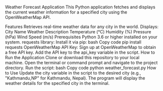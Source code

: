 Weather Forecast Application
This Python application fetches and displays the current weather information for a specified city using the OpenWeatherMap API.

Features
Retrieves real-time weather data for any city in the world.
Displays:
City Name
Weather Description
Temperature (°C)
Humidity (%)
Pressure (hPa)
Wind Speed (m/s)
Prerequisites
Python 3.6 or higher installed on your system.
requests library: Install it via pip:
bash
Copy code
pip install requests
OpenWeatherMap API Key:
Sign up at OpenWeatherMap to obtain a free API key.
Add the API key to the api_key variable in the script.
How to Run the Application
Clone or download this repository to your local machine.
Open the terminal or command prompt and navigate to the project directory.
Run the script:
bash
Copy code
python weather_forecast.py
How to Use
Update the city variable in the script to the desired city (e.g., "Kathmandu,NP" for Kathmandu, Nepal).
The program will display the weather details for the specified city in the terminal.
